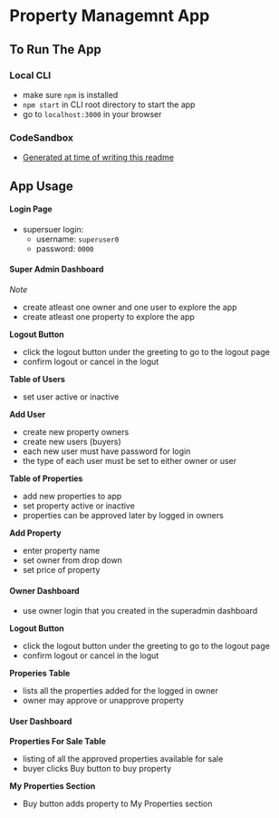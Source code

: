 # Property Managemnt App

## To Run The App

### Local CLI
- make sure `npm` is installed 
- `npm start` in CLI root directory to start the app
- go to `localhost:3000` in your browser

### CodeSandbox

- [Generated at time of writing this readme](https://jqj85.csb.app/)

## App Usage

#### Login Page

- supersuer login:
    - username: `superuser0`
    - password: `0000`

#### Super Admin Dashboard 

*Note*
- create atleast one owner and one user to explore the app 
- create atleast one property to explore the app 

**Logout Button**
- click the logout button under the greeting to go to the logout page
- confirm logout or cancel in the logut 

**Table of Users**
- set user active or inactive

**Add User**
- create new property owners 
- create new users (buyers)
- each new user must have password for login
- the type of each user must be set to either owner or user

**Table of Properties**
- add new properties to app 
- set property active or inactive
- properties can be approved later by logged in owners 

**Add Property**
- enter property name
- set owner from drop down
- set price of property

#### Owner Dashboard

- use owner login that you created in the superadmin dashboard 

**Logout Button**
- click the logout button under the greeting to go to the logout page
- confirm logout or cancel in the logut 


**Properies Table**
- lists all the properties added for the logged in owner 
- owner may approve or unapprove property

#### User Dashboard 

**Properties For Sale Table**
- listing of all the approved properties available for sale
- buyer clicks Buy button to buy property

**My Properties Section**
- Buy button adds property to My Properties section 




